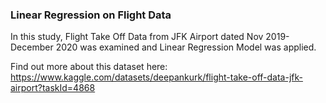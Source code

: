 ### Linear Regression on Flight Data
In this study, Flight Take Off Data from JFK Airport dated Nov 2019-December 2020 was examined and Linear Regression Model was applied.

Find out more about this dataset here: https://www.kaggle.com/datasets/deepankurk/flight-take-off-data-jfk-airport?taskId=4868  
